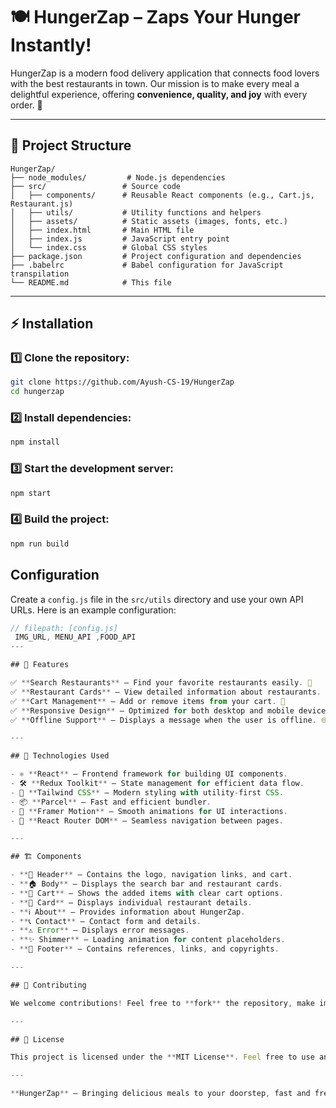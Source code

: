 # 🍽️ HungerZap – Zaps Your Hunger Instantly!

HungerZap is a modern food delivery application that connects food lovers with the best restaurants in town. Our mission is to make every meal a delightful experience, offering **convenience, quality, and joy** with every order. 🚀

---

## 📂 Project Structure

```
HungerZap/
├── node_modules/         # Node.js dependencies
├── src/                 # Source code
│   ├── components/      # Reusable React components (e.g., Cart.js, Restaurant.js)
│   ├── utils/           # Utility functions and helpers
│   ├── assets/          # Static assets (images, fonts, etc.)
│   ├── index.html       # Main HTML file
│   ├── index.js         # JavaScript entry point
│   └── index.css        # Global CSS styles
├── package.json         # Project configuration and dependencies
├── .babelrc             # Babel configuration for JavaScript transpilation
└── README.md            # This file
```

---

## ⚡ Installation

### 1️⃣ Clone the repository:
```sh
git clone https://github.com/Ayush-CS-19/HungerZap
cd hungerzap
```

### 2️⃣ Install dependencies:
```sh
npm install
```

### 3️⃣ Start the development server:
```sh
npm start
```

### 4️⃣ Build the project:
```sh
npm run build
```
## Configuration

Create a `config.js` file in the `src/utils` directory and use your own API URLs. Here is an example configuration:

```javascript
// filepath: [config.js]
 IMG_URL, MENU_API ,FOOD_API
---

## 🌟 Features

✅ **Search Restaurants** – Find your favorite restaurants easily. 🔎
✅ **Restaurant Cards** – View detailed information about restaurants. 🍽️
✅ **Cart Management** – Add or remove items from your cart. 🛒
✅ **Responsive Design** – Optimized for both desktop and mobile devices. 📱💻
✅ **Offline Support** – Displays a message when the user is offline. 🌐

---

## 🚀 Technologies Used

- ⚛️ **React** – Frontend framework for building UI components.
- 🛠️ **Redux Toolkit** – State management for efficient data flow.
- 🎨 **Tailwind CSS** – Modern styling with utility-first CSS.
- 📦 **Parcel** – Fast and efficient bundler.
- 🏃 **Framer Motion** – Smooth animations for UI interactions.
- 🔗 **React Router DOM** – Seamless navigation between pages.

---

## 🏗️ Components

- **📝 Header** – Contains the logo, navigation links, and cart.
- **🏠 Body** – Displays the search bar and restaurant cards.
- **🛒 Cart** – Shows the added items with clear cart options.
- **📌 Card** – Displays individual restaurant details.
- **ℹ️ About** – Provides information about HungerZap.
- **📞 Contact** – Contact form and details.
- **⚠️ Error** – Displays error messages.
- **✨ Shimmer** – Loading animation for content placeholders.
- **🔗 Footer** – Contains references, links, and copyrights.

---

## 🤝 Contributing

We welcome contributions! Feel free to **fork** the repository, make improvements, and submit a **pull request**. 🚀

---

## 📜 License

This project is licensed under the **MIT License**. Feel free to use and enhance it! 🎉

---

**HungerZap** – Bringing delicious meals to your doorstep, fast and fresh! 🍕🍔🍜
